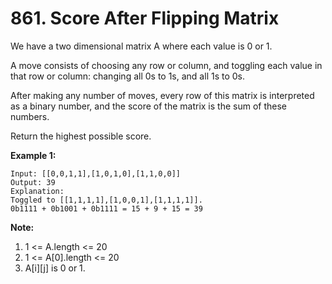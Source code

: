 # 861. Score After Flipping Matrix  

We have a two dimensional matrix A where each value is 0 or 1.  

A move consists of choosing any row or column, and toggling each value in that row or column: changing all 0s to 1s, and all 1s to 0s.  

After making any number of moves, every row of this matrix is interpreted as a binary number, and the score of the matrix is the sum of these numbers.  

Return the highest possible score.  
 

**Example 1:**  

    Input: [[0,0,1,1],[1,0,1,0],[1,1,0,0]]
    Output: 39
    Explanation:
    Toggled to [[1,1,1,1],[1,0,0,1],[1,1,1,1]].
    0b1111 + 0b1001 + 0b1111 = 15 + 9 + 15 = 39
 

**Note:**  

1. 1 <= A.length <= 20
2. 1 <= A[0].length <= 20
3. A[i][j] is 0 or 1.
